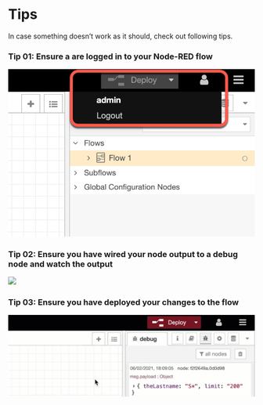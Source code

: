 # Tips

In case something doesn’t work as it should, check out following tips.

### Tip 01:	Ensure a are logged in to your Node-RED flow

![](../images/tips-01.png)

### Tip 02:	Ensure you have wired your node output to a debug node and watch the output

![](../images/tips-02.gif)

### Tip 03:	Ensure you have deployed your changes to the flow

![](../images/tips-03.gif)